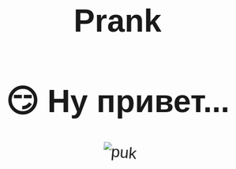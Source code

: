 # Prank
<!DOCTYPE html>
<html>
<head>
<meta charset="UTF-8">
<title>💨 Пердеж-шоу</title>
<style>
  body {
    text-align: center;
    font-family: Arial, sans-serif;
    font-size: 2em;
    padding-top: 5%;
    transition: background 0.1s;
    overflow: hidden;
  }
  img {
    max-width: 80%;
    animation: shake 0.2s infinite;
  }
  @keyframes shake {
    0% { transform: translate(0px, 0px) rotate(0deg); }
    25% { transform: translate(5px, 5px) rotate(5deg); }
    50% { transform: translate(-5px, -5px) rotate(-5deg); }
    75% { transform: translate(5px, -5px) rotate(5deg); }
    100% { transform: translate(0px, 0px) rotate(0deg); }
  }
</style>
</head>
<body>
<h1 id="text">😏 Ну привет...</h1>
<img id="gif" src="https://media.tenor.com/B9NDOZuxzFMAAAAC/fart.gif" alt="puk">

<script>
  // Список звуков пердежа
  const farts = [
    "https://www.myinstants.com/media/sounds/fart-with-reverb.mp3",
    "https://www.myinstants.com/media/sounds/fart-meme.mp3",
    "https://www.myinstants.com/media/sounds/quick-fart.mp3",
    "https://www.myinstants.com/media/sounds/fart_2.mp3"
  ];

  function playRandomFart() {
    const audio = new Audio(farts[Math.floor(Math.random() * farts.length)]);
    audio.play();
  }

  // Запуск случайного пердежа каждые 1.5 секунды
  setInterval(playRandomFart, 1500);

  // Мигающий фон
  setInterval(() => {
    document.body.style.background = `rgb(${Math.random()*255},${Math.random()*255},${Math.random()*255})`;
  }, 100);

  // Меняющийся текст
  const texts = [
    "💨 ПЕРДЕЖ АТАКА!!!",
    "😂 Лови!",
    "💥 БА-БАХ!",
    "😈 Ты попался!",
    "🎉 Пук-фестиваль!",
    "🚀 Пердеж в космос!"
  ];
  let i = 0;
  setInterval(() => {
    document.getElementById("text").innerText = texts[i % texts.length];
    i++;
  }, 500);
</script>
</body>
</html>
